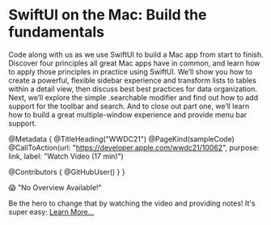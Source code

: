 # SwiftUI on the Mac: Build the fundamentals

Code along with us as we use SwiftUI to build a Mac app from start to finish. Discover four principles all great Mac apps have in common, and learn how to apply those principles in practice using SwiftUI. We’ll show you how to create a powerful, flexible sidebar experience and transform lists to tables within a detail view, then discuss best best practices for data organization. Next, we’ll explore the simple .searchable modifier and find out how to add support for the toolbar and search. And to close out part one, we’ll learn how to build a great multiple-window experience and provide menu bar support.

@Metadata {
   @TitleHeading("WWDC21")
   @PageKind(sampleCode)
   @CallToAction(url: "https://developer.apple.com/wwdc21/10062", purpose: link, label: "Watch Video (17 min)")

   @Contributors {
      @GitHubUser(<replace this with your GitHub handle>)
   }
}

😱 "No Overview Available!"

Be the hero to change that by watching the video and providing notes! It's super easy:
 [Learn More…](https://wwdcnotes.github.io/WWDCNotes/documentation/wwdcnotes/contributing)
